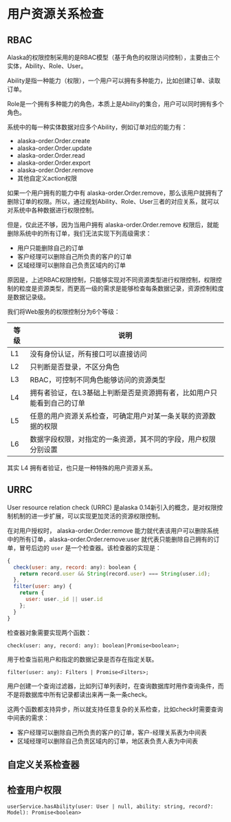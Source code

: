 # 用户资源关系检查



## RBAC

Alaska的权限控制采用的是RBAC模型（基于角色的权限访问控制），主要由三个实体，Ability、Role、User。

Ability是指一种能力（权限），一个用户可以拥有多种能力，比如创建订单、读取订单。

Role是一个拥有多种能力的角色，本质上是Ability的集合，用户可以同时拥有多个角色。

系统中的每一种实体数据对应多个Ability，例如订单对应的能力有：

- alaska-order.Order.create
- alaska-order.Order.update
- alaska-order.Order.read
- alaska-order.Order.export
- alaska-order.Order.remove
- 其他自定义action权限

如果一个用户拥有的能力中有 alaska-order.Order.remove，那么该用户就拥有了删除订单的权限。所以，通过规划Ability、Role、User三者的对应关系，就可以对系统中各种数据进行权限控制。

但是，仅此还不够，因为当用户拥有 alaska-order.Order.remove 权限后，就能删除系统中的所有订单，我们无法实现下列高级需求：

- 用户只能删除自己的订单
- 客户经理可以删除自己所负责的客户的订单
- 区域经理可以删除自己负责区域内的订单

原因是，上述RBAC权限控制，只能够实现对不同资源类型进行权限控制，权限控制的粒度是资源类型，而更高一级的需求是能够检查每条数据记录，资源控制粒度是数据记录级。

我们将Web服务的权限控制分为6个等级：

| 等级 | 说明                                                         |
| ---- | ------------------------------------------------------------ |
| L1   | 没有身份认证，所有接口可以直接访问                           |
| L2   | 只判断是否登录，不区分角色                                   |
| L3   | RBAC，可控制不同角色能够访问的资源类型                       |
| L4   | 拥有者验证，在L3基础上判断是否是资源拥有者，比如用户只能看到自己的订单 |
| L5   | 任意的用户资源关系检查，可确定用户对某一条关联的资源数据的权限 |
| L6   | 数据字段权限，对指定的一条资源，其不同的字段，用户权限分别设置 |

其实 L4 拥有者验证，也只是一种特殊的用户资源关系。



## URRC

User resource relation check (URRC) 是alaska 0.14新引入的概念，是对权限控制机制的进一步扩展，可以实现更加灵活的资源权限控制。

在对用户授权时， alaska-order.Order.remove 能力就代表该用户可以删除系统中的所有订单，alaska-order.Order.remove:user 就代表只能删除自己拥有的订单，冒号后边的 `user` 是一个检查器。该检查器的实现是：

```js
{
  check(user: any, record: any): boolean {
    return record.user && String(record.user) === String(user.id);
  },
  filter(user: any) {
    return {
      user: user._id || user.id
    };
  }
}
```

检查器对象需要实现两个函数：

 `check(user: any, record: any): boolean|Promise<boolean>;`

用于检查当前用户和指定的数据记录是否存在指定关联。

`filter(user: any): Filters | Promise<Filters>;`

用户创建一个查询过滤器，比如列订单列表时，在查询数据库时用作查询条件，而不是将数据库中所有记录都读出来再一条一条check。

这两个函数都支持异步，所以就支持任意复杂的关系检查，比如check时需要查询中间表的需求：

- 客户经理可以删除自己所负责的客户的订单，客户-经理关系表为中间表
- 区域经理可以删除自己负责区域内的订单，地区表负责人表为中间表



## 自定义关系检查器

 

## 检查用户权限

`userService.hasAbility(user: User | null, ability: string, record?: Model): Promise<boolean>`

